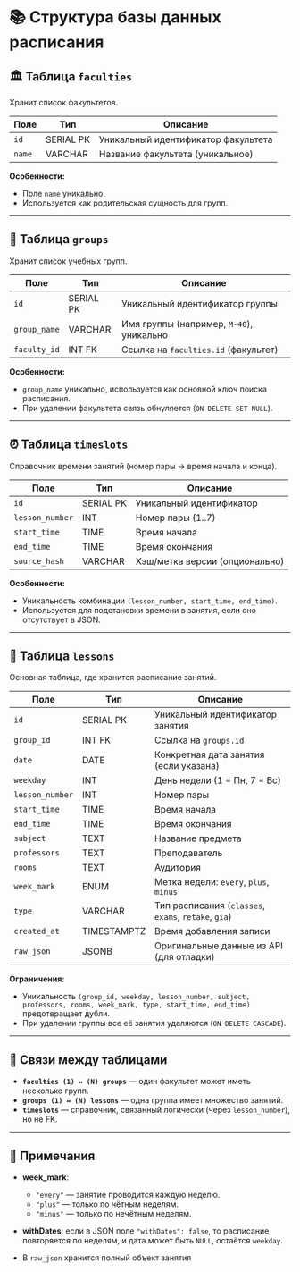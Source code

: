 # 📚 Структура базы данных расписания

## 🏛 Таблица `faculties`

Хранит список факультетов.

| Поле   | Тип       | Описание                            |
| ------ | --------- | ----------------------------------- |
| `id`   | SERIAL PK | Уникальный идентификатор факультета |
| `name` | VARCHAR   | Название факультета (уникальное)    |

**Особенности:**

* Поле `name` уникально.
* Используется как родительская сущность для групп.

---

## 👥 Таблица `groups`

Хранит список учебных групп.

| Поле         | Тип       | Описание                                 |
| ------------ | --------- | ---------------------------------------- |
| `id`         | SERIAL PK | Уникальный идентификатор группы          |
| `group_name` | VARCHAR   | Имя группы (например, `М-40`), уникально |
| `faculty_id` | INT FK    | Ссылка на `faculties.id` (факультет)     |

**Особенности:**

* `group_name` уникально, используется как основной ключ поиска расписания.
* При удалении факультета связь обнуляется (`ON DELETE SET NULL`).

---

## ⏰ Таблица `timeslots`

Справочник времени занятий (номер пары → время начала и конца).

| Поле            | Тип       | Описание                       |
| --------------- | --------- | ------------------------------ |
| `id`            | SERIAL PK | Уникальный идентификатор       |
| `lesson_number` | INT       | Номер пары (1..7)              |
| `start_time`    | TIME      | Время начала                   |
| `end_time`      | TIME      | Время окончания                |
| `source_hash`   | VARCHAR   | Хэш/метка версии (опционально) |

**Особенности:**

* Уникальность комбинации `(lesson_number, start_time, end_time)`.
* Используется для подстановки времени в занятия, если оно отсутствует в JSON.

---

## 📅 Таблица `lessons`

Основная таблица, где хранится расписание занятий.

| Поле            | Тип         | Описание                               |
| --------------- | ----------- |----------------------------------------|
| `id`            | SERIAL PK   | Уникальный идентификатор занятия       |
| `group_id`      | INT FK      | Ссылка на `groups.id`                  |
| `date`          | DATE        | Конкретная дата занятия (если указана) |
| `weekday`       | INT         | День недели (1 = Пн, 7 = Вс)           |
| `lesson_number` | INT         | Номер пары                             |
| `start_time`    | TIME        | Время начала                           |
| `end_time`      | TIME        | Время окончания                        |
| `subject`       | TEXT        | Название предмета                      |
| `professors`    | TEXT        | Преподаватель                          |
| `rooms`         | TEXT        | Аудитория                              |
| `week_mark`     | ENUM        | Метка недели: `every`, `plus`, `minus` |
| `type`          | VARCHAR     | Тип расписания (`classes`, `exams`, `retake`, `gia`) |
| `created_at`    | TIMESTAMPTZ | Время добавления записи                |
| `raw_json`      | JSONB       | Оригинальные данные из API (для отладки) |

**Ограничения:**

* Уникальность `(group_id, weekday, lesson_number, subject, professors, rooms, week_mark, type, start_time, end_time)` предотвращает дубли.
* При удалении группы все её занятия удаляются (`ON DELETE CASCADE`).

---

## 🔗 Связи между таблицами

* **`faculties (1) ↔ (N) groups`** — один факультет может иметь несколько групп.
* **`groups (1) ↔ (N) lessons`** — одна группа имеет множество занятий.
* **`timeslots`** — справочник, связанный логически (через `lesson_number`), но не FK.

---

## 📝 Примечания

* **week_mark**:

  * `"every"` — занятие проводится каждую неделю.
  * `"plus"` — только по чётным неделям.
  * `"minus"` — только по нечётным неделям.
* **withDates**: если в JSON поле `"withDates": false`, то расписание повторяется по неделям, и дата может быть `NULL`, остаётся `weekday`.
* В `raw_json` хранится полный объект занятия